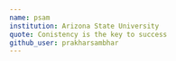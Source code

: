 ```yaml
---
name: psam
institution: Arizona State University
quote: Conistency is the key to success
github_user: prakharsambhar
---
```

